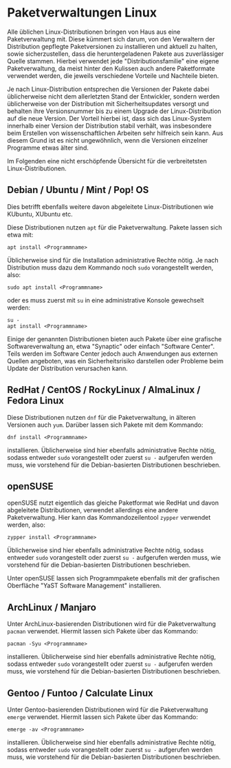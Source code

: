 # Paketverwaltungen Linux

Alle üblichen Linux-Distributionen bringen von Haus aus eine Paketverwaltung mit. Diese kümmert sich darum, von den Verwaltern der Distribution gepflegte Paketversionen zu installieren und aktuell zu halten, sowie sicherzustellen, dass die heruntergeladenen Pakete aus zuverlässiger Quelle stammen. Hierbei verwendet jede "Distributionsfamilie" eine eigene Paketverwaltung, da meist hinter den Kulissen auch andere Paketformate verwendet werden, die jeweils verschiedene Vorteile und Nachteile bieten.

Je nach Linux-Distribution entsprechen die Versionen der Pakete dabei üblicherweise nicht dem allerletzten Stand der Entwickler, sondern werden üblicherweise von der Distribution mit Sicherheitsupdates versorgt und behalten ihre Versionsnummer bis zu einem Upgrade der Linux-Distribution auf die neue Version. Der Vorteil hierbei ist, dass sich das Linux-System innerhalb einer Version der Distribution stabil verhält, was insbesondere beim Erstellen von wissenschaftlichen Arbeiten sehr hilfreich sein kann. Aus diesem Grund ist es nicht ungewöhnlich, wenn die Versionen einzelner Programme etwas älter sind.

Im Folgenden eine nicht erschöpfende Übersicht für die verbreitetsten Linux-Distributionen.

## Debian / Ubuntu / Mint / Pop! OS

Dies betrifft ebenfalls weitere davon abgeleitete Linux-Distributionen wie KUbuntu, XUbuntu etc.

Diese Distributionen nutzen `apt` für die Paketverwaltung. Pakete lassen sich etwa mit:
```shell
apt install <Programmname>
```
Üblicherweise sind für die Installation administrative Rechte nötig. Je nach Distribution muss dazu dem Kommando noch `sudo` vorangestellt werden, also:
```shell
sudo apt install <Programmname>
```
oder es muss zuerst mit `su` in eine administrative Konsole gewechselt werden:
```shell
su -
apt install <Programmname>
```
Einige der genannten Distributionen bieten auch Pakete über eine grafische Softwareverwaltung an, etwa "Synaptic" oder einfach "Software Center". Teils werden im Software Center jedoch auch Anwendungen aus externen Quellen angeboten, was ein Sicherheitsrisiko darstellen oder Probleme beim Update der Distribution verursachen kann. 

## RedHat / CentOS / RockyLinux / AlmaLinux / Fedora Linux

Diese Distributionen nutzen `dnf` für die Paketverwaltung, in älteren Versionen auch `yum`. Darüber lassen sich Pakete mit dem Kommando:
```shell
dnf install <Programmname>
```
installieren. Üblicherweise sind hier ebenfalls administrative Rechte nötig, sodass entweder `sudo` vorangestellt oder zuerst `su -` aufgerufen werden muss, wie vorstehend für die Debian-basierten Distributionen beschrieben.

## openSUSE

openSUSE nutzt eigentlich das gleiche Paketformat wie RedHat und davon abgeleitete Distributionen, verwendet allerdings eine andere Paketverwaltung. Hier kann das Kommandozeilentool `zypper` verwendet werden, also:
```shell
zypper install <Programmname>
```
Üblicherweise sind hier ebenfalls administrative Rechte nötig, sodass entweder `sudo` vorangestellt oder zuerst `su -` aufgerufen werden muss, wie vorstehend für die Debian-basierten Distributionen beschrieben.

Unter openSUSE lassen sich Programmpakete ebenfalls mit der grafischen Oberfläche "YaST Software Management" installieren.

## ArchLinux / Manjaro

Unter ArchLinux-basierenden Distributionen wird für die Paketverwaltung `pacman` verwendet. Hiermit lassen sich Pakete über das Kommando:
```shell
pacman -Syu <Programmname>
```
installieren. Üblicherweise sind hier ebenfalls administrative Rechte nötig, sodass entweder `sudo` vorangestellt oder zuerst `su -` aufgerufen werden muss, wie vorstehend für die Debian-basierten Distributionen beschrieben.

## Gentoo / Funtoo / Calculate Linux

Unter Gentoo-basierenden Distributionen wird für die Paketverwaltung `emerge` verwendet. Hiermit lassen sich Pakete über das Kommando:
```shell
emerge -av <Programmname>
```
installieren. Üblicherweise sind hier ebenfalls administrative Rechte nötig, sodass entweder `sudo` vorangestellt oder zuerst `su -` aufgerufen werden muss, wie vorstehend für die Debian-basierten Distributionen beschrieben.
